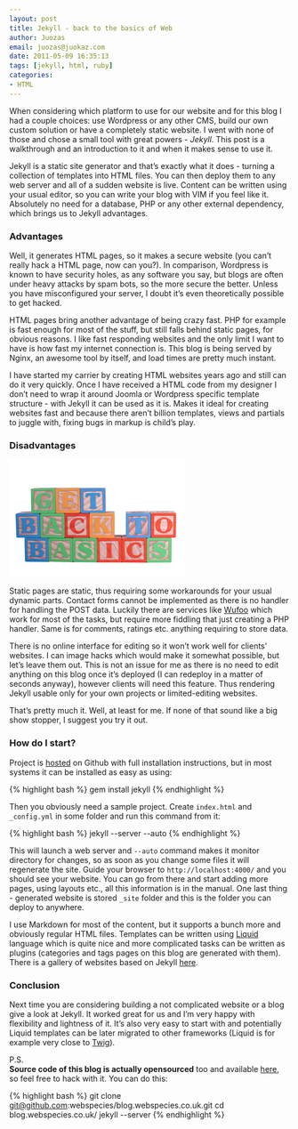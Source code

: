 ```yaml
---
layout: post
title: Jekyll - back to the basics of Web
author: Juozas
email: juozas@juokaz.com
date: 2011-05-09 16:35:13
tags: [jekyll, html, ruby]
categories:
- HTML
---
```


When considering which platform to use for our website and for this blog I had a couple choices\: use Wordpress or any other CMS, build our own custom solution or have a completely static website. I went with none of those and chose a small tool with great powers - *Jekyll*. This post is a walkthrough and an introduction to it and when it makes sense to use it.

<!--more-->

Jekyll is a static site generator and that’s exactly what it does - turning a collection of templates into HTML files. You can then deploy them to any web server and all of a sudden website is live. Content can be written using your usual editor, so you can write your blog with VIM if you feel like it. Absolutely no need for a database, PHP or any other external dependency, which brings us to Jekyll advantages.

### Advantages

Well, it generates HTML pages, so it makes a secure website (you can’t really hack a HTML page, now can you?). In comparison, Wordpress is known to have security holes, as any software you say, but blogs are often under heavy attacks by spam bots, so the more secure the better. Unless you have misconfigured your server, I doubt it’s even theoretically possible to get hacked.

HTML pages bring another advantage of being crazy fast. PHP for example is fast enough for most of the stuff, but still falls behind static pages, for obvious reasons. I like fast responding websites and the only limit I want to have is how fast my internet connection is. This blog is being served by Nginx, an awesome tool by itself, and load times are pretty much instant.

I have started my carrier by creating HTML websites years ago and still can do it very quickly. Once I have received a HTML code from my designer I don’t need to wrap it around Joomla or Wordpress specific template structure - with Jekyll it can be used as it is. Makes it ideal for creating websites fast and because there aren’t billion templates, views and partials to juggle with, fixing bugs in markup is child’s play.

### Disadvantages

<div class="alignright" ><img src="/media/backtobasics.jpg" alt="Back to basics" class="noborder"></div>

Static pages are static, thus requiring some workarounds for your usual dynamic parts. Contact forms cannot be implemented as there is no handler for handling the POST data. Luckily there are services like [Wufoo](http://wufoo.com/) which work for most of the tasks, but require more fiddling that just creating a PHP handler. Same is for comments, ratings etc. anything requiring to store data.

There is no online interface for editing so it won’t work well for clients' websites. I can image hacks which would make it somewhat possible, but let’s leave them out. This is not an issue for me as there is no need to edit anything on this blog once it’s deployed (I can redeploy in a matter of seconds anyway), however clients will need this feature. Thus rendering Jekyll usable only for your own projects or limited-editing websites.

That’s pretty much it. Well, at least for me. If none of that sound like a big show stopper, I suggest you try it out.

### How do I start?

Project is [hosted](http://github.com/mojombo/jekyll/) on Github with full installation instructions, but in most systems it can be installed as easy as using:

{% highlight bash %}
gem install jekyll
{% endhighlight %}

Then you obviously need a sample project. Create `index.html` and `_config.yml` in some folder and run this command from it:

{% highlight bash %}
jekyll --server --auto
{% endhighlight %}

This will launch a web server and `--auto` command makes it monitor directory for changes, so as soon as you change some files it will regenerate the site. Guide your browser to `http://localhost:4000/` and you should see your website. You can go from there and start adding more pages, using layouts etc., all this information is in the manual. One last thing - generated website is stored `_site` folder and this is the folder you can deploy to anywhere.

I use Markdown for most of the content, but it supports a bunch more and obviously regular HTML files. Templates can be written using [Liquid](http://www.liquidmarkup.org/) language which is quite nice and more complicated tasks can be written as plugins (categories and tags pages on this blog are generated with them). There is a gallery of websites based on Jekyll [here](http://github.com/mojombo/jekyll/wiki/sites).

### Conclusion

Next time you are considering building a not complicated website or a blog give a look at Jekyll. It worked great for us and I’m very happy with flexibility and lightness of it. It’s also very easy to start with and potentially Liquid templates can be later migrated to other frameworks (Liquid is for example very close to [Twig](http://www.twig-project.org/)).

P.S.  
**Source code of this blog is actually opensourced** too and available [here](http://github.com/webspecies/blog.webspecies.co.uk/), so feel free to hack with it. You can do this:

{% highlight bash %}
git clone git@github.com:webspecies/blog.webspecies.co.uk.git
cd blog.webspecies.co.uk/
jekyll --server
{% endhighlight %}
